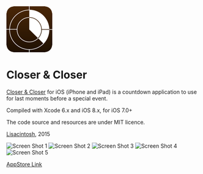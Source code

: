 <img style="border-radius:20px;" src="Closer/Images.xcassets/AppIcon.appiconset/Icon-60@2x.png">

Closer &amp; Closer
=====

[Closer &amp; Closer](http://www.lisacintosh.com/closer/) for iOS (iPhone and iPad) is a countdown application to use for last moments before a special event.

Compiled with Xcode 6.x and iOS 8.x, for iOS 7.0+

The code source and resources are under MIT licence.

[Lisacintosh](http://www.lisacintosh.com/), 2015

![Screen Shot 1](http://lisacintosh.com/closer/images/screenshot-1.png)
![Screen Shot 2](http://lisacintosh.com/closer/images/screenshot-2.png)
![Screen Shot 3](http://lisacintosh.com/closer/images/screenshot-3.png)
![Screen Shot 4](http://lisacintosh.com/closer/images/screenshot-4.png)
![Screen Shot 5](http://lisacintosh.com/closer/images/Watch-UI.png)

[AppStore Link](https://itunes.apple.com/us/app/closer-closer/id426017193?ls=1&mt=8)

